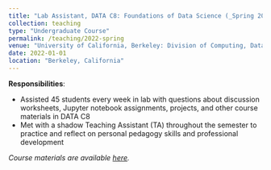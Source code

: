 ```yaml
---
title: "Lab Assistant, DATA C8: Foundations of Data Science (_Spring 2022_)"
collection: teaching
type: "Undergraduate Course"
permalink: /teaching/2022-spring
venue: "University of California, Berkeley: Division of Computing, Data Science, and Society (CDSS)"
date: 2022-01-01
location: "Berkeley, California"
---
```


__Responsibilities__:
- Assisted 45 students every week in lab with questions about discussion worksheets, Jupyter notebook assignments, projects, and other course materials in DATA C8
- Met with a shadow Teaching Assistant (TA) throughout the semester to practice and reflect on personal pedagogy skills and professional development

_Course materials are available [here](http://www.data8.org/sp22/)._
